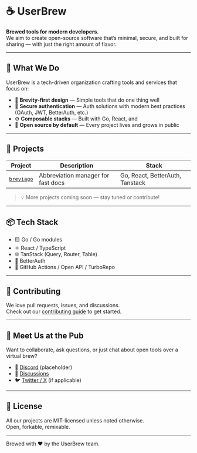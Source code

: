 # ☕ UserBrew

**Brewed tools for modern developers.**  
We aim to create open-source software that’s minimal, secure, and built for sharing — with just the right amount of flavor.

---

## 🍺 What We Do

UserBrew is a tech-driven organization crafting tools and services that focus on:

- 🧠 **Brevity-first design** — Simple tools that do one thing well  
- 🔐 **Secure authentication** — Auth solutions with modern best practices (OAuth, JWT, BetterAuth, etc.)  
- ⚙️ **Composable stacks** — Built with Go, React, and  
- 🧪 **Open source by default** — Every project lives and grows in public

---

## 🔧 Projects

| Project      | Description                          | Stack          |
|--------------|--------------------------------------|----------------|
| [`breviago`](https://github.com/UserBrew/breviago) | Abbreviation manager for fast docs | Go, React, BetterAuth, Tanstack |

> 💡 More projects coming soon — stay tuned or contribute!

---

## 📦 Tech Stack

- 🟨 Go / Go modules
- ⚛️ React / TypeScript
- 🌐 TanStack (Query, Router, Table)
- 🔐 BetterAuth
- 🧰 GitHub Actions / Open API / TurboRepo

---

## 🤝 Contributing

We love pull requests, issues, and discussions.  
Check out our [contributing guide](https://github.com/UserBrew/.github/blob/main/CONTRIBUTING.md) to get started.

---

## 🫱 Meet Us at the Pub

Want to collaborate, ask questions, or just chat about open tools over a virtual brew?

- 🍻 [Discord](https://discord.gg/userbrew) (placeholder)
- 🧵 [Discussions](https://github.com/UserBrew/.github/discussions)
- 🐦 [Twitter / X](https://twitter.com/userbrew) (if applicable)

---

## 📜 License

All our projects are MIT-licensed unless noted otherwise.  
Open, forkable, remixable.

---

Brewed with ❤️ by the UserBrew team.
